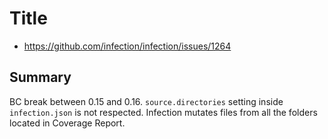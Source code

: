# Title

* https://github.com/infection/infection/issues/1264

## Summary

BC break between 0.15 and 0.16. `source.directories` setting inside `infection.json` is not respected. Infection mutates
files from all the folders located in Coverage Report.
